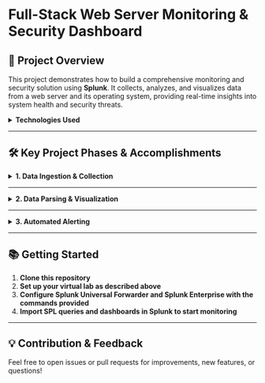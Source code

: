 # Full-Stack Web Server Monitoring & Security Dashboard

## 🚀 Project Overview

This project demonstrates how to build a comprehensive monitoring and security solution using **Splunk**. It collects, analyzes, and visualizes data from a web server and its operating system, providing real-time insights into system health and security threats.

<details>
  <summary><strong>Technologies Used</strong></summary>

- **Log & Analytics Platform:** Splunk Enterprise (Host), Splunk Universal Forwarder (Agent)
- **Operating Systems:** Kali Linux (Host OS), Parrot OS (Virtual Machine)
- **Virtualization:** VirtualBox
- **Web Server:** Apache2
- **Network Utilities:** SSH

</details>

---

## 🛠 Key Project Phases & Accomplishments

<details>
  <summary><strong>1. Data Ingestion & Collection</strong></summary>

**Environment Setup**  
- Virtual lab built using VirtualBox:  
  - **Kali Linux** (Splunk Enterprise host)  
  - **Parrot OS** (Web server, log generator)

**Log Forwarding**  
- Splunk Universal Forwarder installed on Parrot OS VM to collect and forward logs from Apache and the Linux OS.

**Troubleshooting**  
- Resolved auth.log ingestion issues due to file path differences by configuring a custom log file.

**Receiver Configuration**  
- Splunk Enterprise set to receive data on TCP port `9997`.

**Configuration Commands:**

_On Parrot OS (Universal Forwarder):_
```bash
sudo /opt/splunkforwarder/bin/splunk add forward-server <your_kali_ip>:9997
sudo /opt/splunkforwarder/bin/splunk add monitor /var/log/apache2/access.log -sourcetype apache:access
sudo /opt/splunkforwarder/bin/splunk add monitor /var/log/custom_auth.log -sourcetype custom:auth
```

_On Kali Linux (Splunk Enterprise):_
```bash
sudo /opt/splunk/bin/splunk enable listen 9997 -auth admin:your_splunk_password
```

</details>

---

<details>
  <summary><strong>2. Data Parsing & Visualization</strong></summary>

**Field Extraction**  
- Used Splunk's GUI Field Extractor for parsing Apache and custom logs (fields: `client_ip`, `HTTP_code`, `request_url`, etc.).

**Dashboards Built**
- **IT Operations Dashboard:** Real-time web server performance overview.
- **Security Analytics Dashboard:** Threat indicators (failed logins, scanning activity).

**Sample SPL Queries:**

- Website Traffic Volume (Line Chart)
  ```splunk
  sourcetype="apache:access" | timechart span=1h count
  ```
- HTTP Status Codes (Bar Chart)
  ```splunk
  sourcetype="apache:access" | stats count by HTTP_code
  ```
- Top 404 Error IPs (Bar Chart)
  ```splunk
  sourcetype="apache:access" HTTP_code=404 | stats count by client_ip | sort -count
  ```
- Failed Login Attempts (Table)
  ```splunk
  sourcetype="custom:auth" | top client_ip
  ```
- Traffic by Location (Map Panel)
  ```splunk
  sourcetype="apache:access" | iplocation client_ip | geostats count by client_ip
  ```

</details>

---

<details>
  <summary><strong>3. Automated Alerting</strong></summary>

- **Threat Detection:** Scheduled alerts for proactive notifications.
- **Brute-Force Alert:** Triggers when >10 failed logins from a single IP in 5 minutes.
- **Scanning Alert:** Flags high 404 errors from a single IP.

**Alert SPL Queries:**

- Brute-Force Alert
  ```splunk
  sourcetype="custom:auth" | stats count by client_ip | where count > 10
  ```
- Scanning Activity Alert
  ```splunk
  sourcetype="apache:access" HTTP_code=404 | stats count by client_ip | where count > 20
  ```

</details>

---

## 📚 Getting Started

1. **Clone this repository**
2. **Set up your virtual lab as described above**
3. **Configure Splunk Universal Forwarder and Splunk Enterprise with the commands provided**
4. **Import SPL queries and dashboards in Splunk to start monitoring**

---

## 💡 Contribution & Feedback

Feel free to open issues or pull requests for improvements, new features, or questions!

